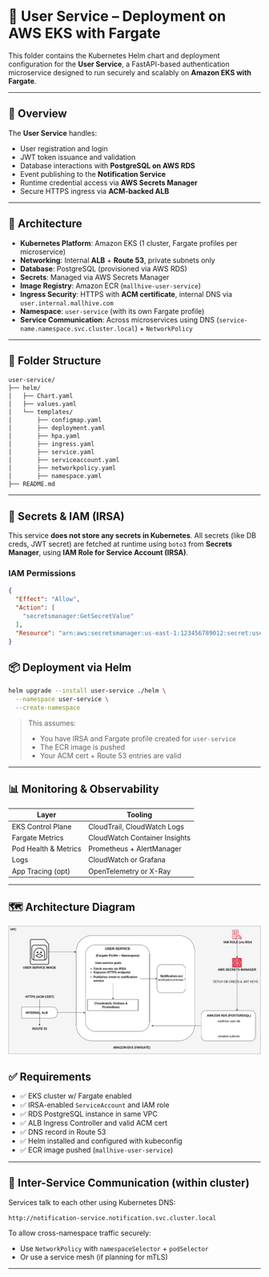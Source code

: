 # 🧾 User Service – Deployment on AWS EKS with Fargate

This folder contains the Kubernetes Helm chart and deployment configuration for the **User Service**, a FastAPI-based authentication microservice designed to run securely and scalably on **Amazon EKS with Fargate**.

---

## 🧩 Overview

The **User Service** handles:

* User registration and login
* JWT token issuance and validation
* Database interactions with **PostgreSQL on AWS RDS**
* Event publishing to the **Notification Service**
* Runtime credential access via **AWS Secrets Manager**
* Secure HTTPS ingress via **ACM-backed ALB**

---

## 🔧 Architecture

* **Kubernetes Platform**: Amazon EKS (1 cluster, Fargate profiles per microservice)
* **Networking**: Internal **ALB** + **Route 53**, private subnets only
* **Database**: PostgreSQL (provisioned via AWS RDS)
* **Secrets**: Managed via AWS Secrets Manager
* **Image Registry**: Amazon ECR (`mallhive-user-service`)
* **Ingress Security**: HTTPS with **ACM certificate**, internal DNS via `user.internal.mallhive.com`
* **Namespace**: `user-service` (with its own Fargate profile)
* **Service Communication**: Across microservices using DNS (`service-name.namespace.svc.cluster.local`) + `NetworkPolicy`

---

## 📁 Folder Structure

```
user-service/
├── helm/
│   ├── Chart.yaml
│   ├── values.yaml
│   └── templates/
│       ├── configmap.yaml
│       ├── deployment.yaml
│       ├── hpa.yaml
│       ├── ingress.yaml
│       ├── service.yaml
│       ├── serviceaccount.yaml
│       ├── networkpolicy.yaml
│       ├── namespace.yaml
├── README.md
```

---

## 🔐 Secrets & IAM (IRSA)

This service **does not store any secrets in Kubernetes**. All secrets (like DB creds, JWT secret) are fetched at runtime using `boto3` from **Secrets Manager**, using **IAM Role for Service Account (IRSA)**.

### IAM Permissions

```json
{
  "Effect": "Allow",
  "Action": [
    "secretsmanager:GetSecretValue"
  ],
  "Resource": "arn:aws:secretsmanager:us-east-1:123456789012:secret:user-service/*"
}
```

## 📦 Deployment via Helm

```bash
helm upgrade --install user-service ./helm \
  --namespace user-service \
  --create-namespace
```

> This assumes:
>
> * You have IRSA and Fargate profile created for `user-service`
> * The ECR image is pushed
> * Your ACM cert + Route 53 entries are valid

---

## 📊 Monitoring & Observability

| Layer                | Tooling                                        |
| -------------------- | ---------------------------------------------- |
| EKS Control Plane    | CloudTrail, CloudWatch Logs                    |
| Fargate Metrics      | CloudWatch Container Insights                  |
| Pod Health & Metrics | Prometheus + AlertManager                      |
| Logs                 | CloudWatch or Grafana |
| App Tracing (opt)    | OpenTelemetry or X-Ray                         |

---

## 🗺️ Architecture Diagram

![User Service Architecture](./USER-SERVICE.drawio.png)


## ✅ Requirements

* ✅ EKS cluster w/ Fargate enabled
* ✅ IRSA-enabled `ServiceAccount` and IAM role
* ✅ RDS PostgreSQL instance in same VPC
* ✅ ALB Ingress Controller and valid ACM cert
* ✅ DNS record in Route 53
* ✅ Helm installed and configured with kubeconfig
* ✅ ECR image pushed (`mallhive-user-service`)

---

## 🔐 Inter-Service Communication (within cluster)

Services talk to each other using Kubernetes DNS:

```
http://notification-service.notification.svc.cluster.local
```

To allow cross-namespace traffic securely:

* Use `NetworkPolicy` with `namespaceSelector` + `podSelector`
* Or use a service mesh (if planning for mTLS)

---

